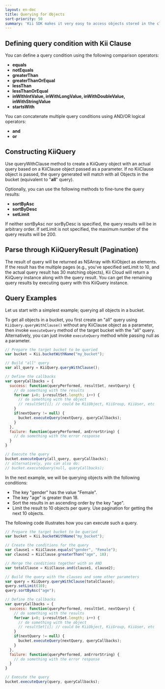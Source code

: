 ```yaml
---
layout: en-doc
title: Querying for Objects
sort-priority: 50
summary: 'Kii SDK makes it very easy to access objects stored in the cloud, despite the objects being arbitrary key/value pairs. The SDK allows you to make specific queries on any bucket - for example: retrieve up to 10 objects in a bucket having a key named "count" be greater than 8 in descending order. Read on for some examples...'
---
```


## Defining query condition with Kii Clause

You can define a query condition using the following comparison operators:

* **equals**
* **notEquals**
* **greaterThan**
* **greaterThanOrEqual**
* **lessThan**
* **lessThanOrEqual**
* **inWIthIntValue, inWithLongValue, inWithDoubleValue, inWithStringValue**
* **startsWith**

You can concatenate multiple query conditions using AND/OR logical operators:

* **and**
* **or**

## Constructing KiiQuery

Use queryWithClause method to create a KiiQuery object with an actual query based on a KiiClause object passed as a parameter.  If no KiiClause object is passed, the query generated will match with all Objects in the bucket (equivalent to "**all**" query).

Optionally, you can use the following methods to fine-tune the query results:

* **sortByAsc**
* **sortByDesc**
* **setLimit**

If neither sortByAsc nor sorByDesc is specified, the query results will be in arbitrary order.  If setLimit is not specified, the maximum number of the query results will be 200.

## Parse through KiiQueryResult (Pagination)

The result of query will be returned as NSArray with KiiObject as elements.  If the result has the multiple pages (e.g., you've specified setLimit to 10, and the actual query result has 30 matching objects), Kii Cloud will return a KiiQuery instance along with the query result.  You can get the remaining query results by executing query with this KiiQuery instance.

## Query Examples

Let us start with a simplest example; querying all objects in a bucket.  

To get all objects in a bucket, you first create an "all" query using `KiiQuery.queryWithClause()` without any KiiClause object as a parameter, then invoke `executeQuery` method of the target bucket with the "all" query.  Alternatively, you can just invoke `executeQuery` method while passing null as a parameter.


```javascript
// Prepare the target bucket to be queried
var bucket = Kii.bucketWithName("my_bucket");

// Build "all" query
var all_query = KiiQuery.queryWithClause();

// Define the callbacks
var queryCallbacks = {
  success: function(queryPerformed, resultSet, nextQuery) {
    // do something with the results
    for(var i=0; i<resultSet.length; i++) {
      // do something with the object
      // resultSet[i]; // could be KiiObject, KiiGroup, KiiUser, etc
    }
    if(nextQuery != null) {
      bucket.executeQuery(nextQuery, queryCallbacks);
    }
  },
  failure: function(queryPerformed, anErrorString) {
    // do something with the error response
  }
}

// Execute the query
bucket.executeQuery(all_query, queryCallbacks);
// alternatively, you can also do:
// bucket.executeQuery(null, queryCallbacks);
```

In the next example, we will be querying objects with the following conditions:

* The key "gender" has the value "Female".
* The key "age" is greater than 18.
* Sort the results in an ascending order by the key "age".
* Limit the result to 10 objects per query.  Use pagination for getting the next 10 objects.

The following code illustrates how you can execute such a query.


```javascript
// Prepare the target bucket to be queried
var bucket = Kii.bucketWithName("my_bucket");

// Create the conditions for the query
var clause1 = KiiClause.equals("gender", "Female");
var clause2 = KiiClause.greaterThan("age", 18);

// Merge the conditions together with an AND
var totalClause = KiiClause.and(clause1, clause2);

// Build the query with the clauses and some other parameters
var query = KiiQuery.queryWithClause(totalClause);
query.setLimit(10);
query.sortByAsc("age");

// Define the callbacks
var queryCallbacks = {
  success: function(queryPerformed, resultSet, nextQuery) {
    // do something with the results
    for(var i=0; i<resultSet.length; i++) {
      // do something with the object
      // resultSet[i]; // could be KiiObject, KiiGroup, KiiUser, etc
    }
    if(nextQuery != null) {
      bucket.executeQuery(nextQuery, queryCallbacks);
    }
  },
  failure: function(queryPerformed, anErrorString) {
    // do something with the error response
  }
}

// Execute the query
bucket.executeQuery(query, queryCallbacks);
```
